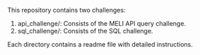 This repository contains two challenges:

1. api_challenge/: Consists of the MELI API query challenge.
2. sql_challenge/: Consists of the SQL challenge.

Each directory contains a readme file with detailed instructions.